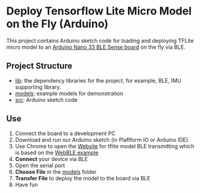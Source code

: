 # Deploy Tensorflow Lite Micro Model on the Fly (Arduino)

This project contains Arduino sketch code for loading and deploying TFLite micro model to an [Arduino Nano 33 BLE Sense board](https://store-usa.arduino.cc/products/arduino-nano-33-ble-sense) on the fly via BLE.

## Project Structure
* [lib](https://code.siemens.com/haoyu.ren/tinyml-research-symposium-2022-haoyu/-/tree/main/Demo_Arduino_Motion/lib): the dependency libraries for the project, for example, BLE, IMU supporting library.
* [models](https://code.siemens.com/haoyu.ren/tinyml-research-symposium-2022-haoyu/-/tree/main/Demo_Arduino_Motion/models): example models for demonstration
* [src](https://code.siemens.com/haoyu.ren/tinyml-research-symposium-2022-haoyu/-/tree/main/Demo_Arduino_Motion/src): Arduino sketch code

## Use
1. Connect the board to a development PC
2. Download and run our Arduino sketch (in Plaftform IO or Arduino IDE). 
3. Use Chrome to open the [Website](https://haoyu-r.github.io/BLE_Transfer/website/index.html) for tflite model BLE transmitting which is based on the [WebBLE example](https://github.com/petewarden/ble_file_transfer)
4. **Connect** your device via BLE
5. Open the serial port
6. **Choose File** in the [models](https://code.siemens.com/haoyu.ren/tinyml-research-symposium-2022-haoyu/-/tree/main/Demo_Arduino_Motion/models) folder
7. **Transfer File** to deploy the model to the board via BLE
8. Have fun
